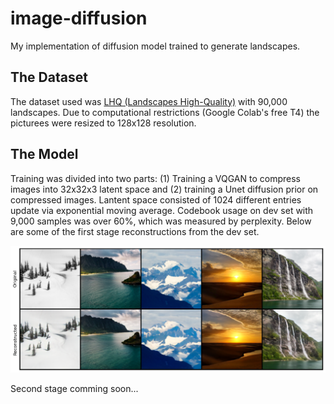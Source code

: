 # image-diffusion
My implementation of diffusion model trained to generate landscapes.

## The Dataset
The dataset used was [LHQ (Landscapes High-Quality)](https://paperswithcode.com/dataset/lhq) with 90,000 landscapes. Due to computational restrictions (Google Colab's free T4) the picturees were resized to 128x128 resolution. 

## The Model
Training was divided into two parts: (1) Training a VQGAN to compress images into 32x32x3 latent space and (2) training a Unet diffusion prior on compressed images. Lantent space consisted of 1024 different entries update via exponential moving average. Codebook usage on dev set with 9,000 samples was over 60%, which was measured by perplexity. Below are some of the first stage reconstructions from the dev set.

![Reconstructions](figures/stage1.png)


Second stage comming soon...
